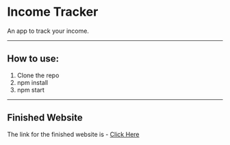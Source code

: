 # Income Tracker
An app to track your income.

---

## How to use:
1. Clone the repo
1. npm install
1. npm start

---

## Finished Website
The link for the finished website is - [Click Here](https://react-income-tracker-project1.netlify.app/)
